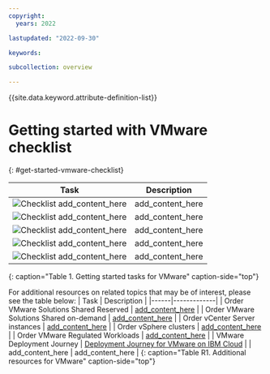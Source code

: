 ```yaml
---
copyright:
  years: 2022

lastupdated: "2022-09-30"

keywords:

subcollection: overview

---
```


{{site.data.keyword.attribute-definition-list}}

# Getting started with VMware checklist
{: #get-started-vmware-checklist}

| Task | Description |
|------|-------------|
| ![Checklist](images/checklist.svg) add_content_here | add_content_here  |
| ![Checklist](images/checklist.svg) add_content_here | add_content_here  |
| ![Checklist](images/checklist.svg) add_content_here | add_content_here  |
| ![Checklist](images/checklist.svg) add_content_here | add_content_here  |
| ![Checklist](images/checklist.svg) add_content_here | add_content_here  |
{: caption="Table 1. Getting started tasks for VMware" caption-side="top"} 

For additional resources on related topics that may be of interest, please see the table below:
| Task | Description |
|------|-------------|
| Order VMware Solutions Shared Reserved | [add_content_here](/docs/vmwaresolutions?topic=vmwaresolutions-shared_ordering#shared_ordering-procedure-reserved)  |
| Order VMware Solutions Shared on-demand | [add_content_here](/docs/vmwaresolutions?topic=vmwaresolutions-shared_ordering#shared_ordering-procedure-ondemand)  |
| Order vCenter Server instances | [add_content_here](/docs/vmwaresolutions?topic=vmwaresolutions-vc_orderinginstance-procedure)  |
| Order vSphere clusters | [add_content_here](/docs/vmwaresolutions?topic=vmwaresolutions-vs_orderinginstances-procedure)  |
| Order VMware Regulated Workloads | [add_content_here](/docs/vmwaresolutions?topic=vmwaresolutions-vrw-orderinginstance-procedure)  |
| VMware Deployment Journey | [Deployment Journey for VMware on IBM Cloud](/docs/vmware-classic-journey)  |
| add_content_here | add_content_here  |
{: caption="Table R1. Additional resources for VMware" caption-side="top"} 